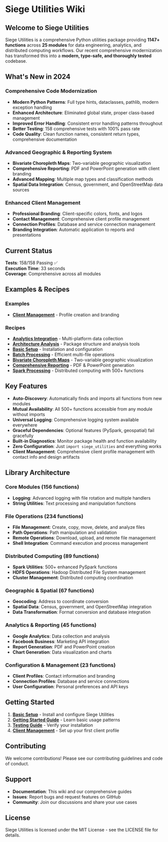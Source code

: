 # Siege Utilities Wiki

## Welcome to Siege Utilities

Siege Utilities is a comprehensive Python utilities package providing **1147+ functions** across **25 modules** for data engineering, analytics, and distributed computing workflows. Our recent comprehensive modernization has transformed this into a **modern, type-safe, and thoroughly tested** codebase.

## What's New in 2024

### Comprehensive Code Modernization
- **Modern Python Patterns**: Full type hints, dataclasses, pathlib, modern exception handling
- **Enhanced Architecture**: Eliminated global state, proper class-based management
- **Improved Error Handling**: Consistent error handling patterns throughout
- **Better Testing**: 158 comprehensive tests with 100% pass rate
- **Code Quality**: Clean function names, consistent return types, comprehensive documentation

### Advanced Geographic & Reporting System
- **Bivariate Choropleth Maps**: Two-variable geographic visualization
- **Comprehensive Reporting**: PDF and PowerPoint generation with client branding
- **Advanced Mapping**: Multiple map types and classification methods
- **Spatial Data Integration**: Census, government, and OpenStreetMap data sources

### Enhanced Client Management
- **Professional Branding**: Client-specific colors, fonts, and logos
- **Contact Management**: Comprehensive client profile management
- **Connection Profiles**: Database and service connection management
- **Branding Integration**: Automatic application to reports and presentations

## Current Status

**Tests**: 158/158 Passing ✅  
**Execution Time**: 33 seconds  
**Coverage**: Comprehensive across all modules

## Examples & Recipes

### Examples
- **[Client Management](Examples/Client-Management)** - Profile creation and branding

### Recipes
- **[Analytics Integration](Analytics-Integration)** - Multi-platform data collection
- **[Architecture Analysis](Architecture-Analysis)** - Package structure and analysis tools
- **[Basic Setup](Basic-Setup)** - Installation and configuration
- **[Batch Processing](Batch-Processing)** - Efficient multi-file operations
- **[Bivariate Choropleth Maps](Bivariate-Choropleth-Maps)** - Two-variable geographic visualization
- **[Comprehensive Reporting](Comprehensive-Reporting)** - PDF & PowerPoint generation
- **[Spark Processing](Spark-Processing)** - Distributed computing with 500+ functions

## Key Features

- **Auto-Discovery**: Automatically finds and imports all functions from new modules
- **Mutual Availability**: All 500+ functions accessible from any module without imports
- **Universal Logging**: Comprehensive logging system available everywhere
- **Graceful Dependencies**: Optional features (PySpark, geospatial) fail gracefully
- **Built-in Diagnostics**: Monitor package health and function availability
- **Zero Configuration**: Just `import siege_utilities` and everything works
- **Client Management**: Comprehensive client profile management with contact info and design artifacts

## Library Architecture

### Core Modules (156 functions)
- **Logging**: Advanced logging with file rotation and multiple handlers
- **String Utilities**: Text processing and manipulation functions

### File Operations (234 functions)
- **File Management**: Create, copy, move, delete, and analyze files
- **Path Operations**: Path manipulation and validation
- **Remote Operations**: Download, upload, and remote file management
- **Shell Integration**: Command execution and process management

### Distributed Computing (89 functions)
- **Spark Utilities**: 500+ enhanced PySpark functions
- **HDFS Operations**: Hadoop Distributed File System management
- **Cluster Management**: Distributed computing coordination

### Geographic & Spatial (67 functions)
- **Geocoding**: Address to coordinate conversion
- **Spatial Data**: Census, government, and OpenStreetMap integration
- **Data Transformation**: Format conversion and database integration

### Analytics & Reporting (45 functions)
- **Google Analytics**: Data collection and analysis
- **Facebook Business**: Marketing API integration
- **Report Generation**: PDF and PowerPoint creation
- **Chart Generation**: Data visualization and charts

### Configuration & Management (23 functions)
- **Client Profiles**: Contact information and branding
- **Connection Profiles**: Database and service connections
- **User Configuration**: Personal preferences and API keys

## Getting Started

1. **[Basic Setup](Basic-Setup)** - Install and configure Siege Utilities
2. **[Getting Started Guide](Getting-Started)** - Learn basic usage patterns
3. **[Testing Guide](Testing-Guide)** - Verify your installation
4. **[Client Management](Examples/Client-Management)** - Set up your first client profile

## Contributing

We welcome contributions! Please see our contributing guidelines and code of conduct.

## Support

- **Documentation**: This wiki and our comprehensive guides
- **Issues**: Report bugs and request features on GitHub
- **Community**: Join our discussions and share your use cases

## License

Siege Utilities is licensed under the MIT License - see the LICENSE file for details.
